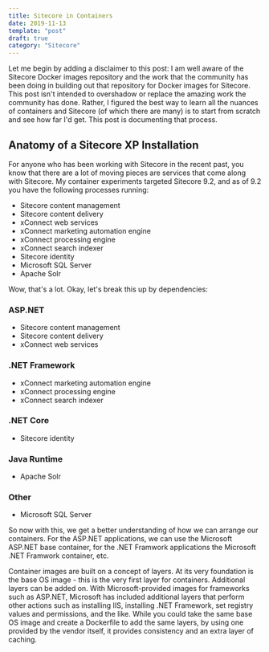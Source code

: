 ```yaml
---
title: Sitecore in Containers
date: 2019-11-13
template: "post"
draft: true
category: "Sitecore"
---
```


Let me begin by adding a disclaimer to this post:
I am well aware of the Sitecore Docker images repository and the work that the community has been doing in building out that repository for Docker images for Sitecore. This post isn't intended to overshadow or replace the amazing work the community has done. Rather, I figured the best way to learn all the nuances of containers and Sitecore (of which there are many) is to start from scratch and see how far I'd get. This post is documenting that process.

## Anatomy of a Sitecore XP Installation

For anyone who has been working with Sitecore in the recent past, you know that there are a lot of moving pieces are services that come along with Sitecore. My container experiments targeted Sitecore 9.2, and as of 9.2 you have the following processes running:

- Sitecore content management
- Sitecore content delivery
- xConnect web services
- xConnect marketing automation engine
- xConnect processing engine
- xConnect search indexer
- Sitecore identity
- Microsoft SQL Server
- Apache Solr

Wow, that's a lot. Okay, let's break this up by dependencies:

### ASP.NET

- Sitecore content management
- Sitecore content delivery
- xConnect web services

### .NET Framework

- xConnect marketing automation engine
- xConnect processing engine
- xConnect search indexer

### .NET Core

- Sitecore identity

### Java Runtime

- Apache Solr

### Other

- Microsoft SQL Server

So now with this, we get a better understanding of how we can arrange our containers. For the ASP.NET applications, we can use the Microsoft ASP.NET base container, for the .NET Framwork applications the Microsoft .NET Framwork container, etc.

Container images are built on a concept of layers. At its very foundation is the base OS image - this is the very first layer for containers. Additional layers can be added on. With Microsoft-provided images for frameworks such as ASP.NET, Microsoft has included additional layers that perform other actions such as installing IIS, installing .NET Framework, set registry values and permissions, and the like. While you could take the same base OS image and create a Dockerfile to add the same layers, by using one provided by the vendor itself, it provides consistency and an extra layer of caching.

